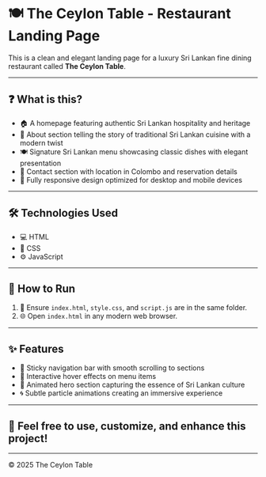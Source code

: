 # 🍽️ The Ceylon Table - Restaurant Landing Page

This is a clean and elegant landing page for a luxury Sri Lankan fine dining restaurant called **The Ceylon Table**.

---

## ❓ What is this?

- 🏠 A homepage featuring authentic Sri Lankan hospitality and heritage  
- 📖 About section telling the story of traditional Sri Lankan cuisine with a modern twist  
- 🍽️ Signature Sri Lankan menu showcasing classic dishes with elegant presentation  
- 📍 Contact section with location in Colombo and reservation details  
- 📱 Fully responsive design optimized for desktop and mobile devices  

---

## 🛠️ Technologies Used

- 💻 HTML  
- 🎨 CSS  
- ⚙️ JavaScript  

---

## 🚀 How to Run

1. 📂 Ensure `index.html`, `style.css`, and `script.js` are in the same folder.  
2. 🌐 Open `index.html` in any modern web browser.

---

## ✨ Features

- 📌 Sticky navigation bar with smooth scrolling to sections  
- 🎯 Interactive hover effects on menu items  
- 🌟 Animated hero section capturing the essence of Sri Lankan culture  
- 🌀 Subtle particle animations creating an immersive experience  

---

## 🙌 Feel free to use, customize, and enhance this project!

---

© 2025 The Ceylon Table  
